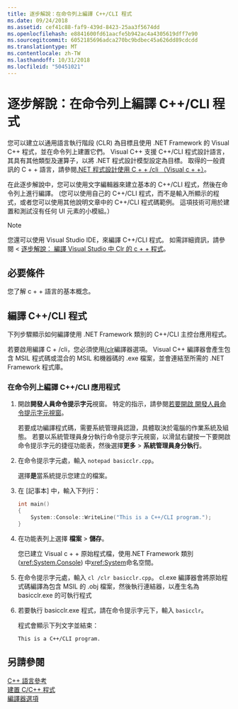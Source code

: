 ```yaml
---
title: 逐步解說：在命令列上編譯 C++/CLI 程式
ms.date: 09/24/2018
ms.assetid: cef41c88-faf9-439d-8423-25aa3f5674dd
ms.openlocfilehash: e8841600fd61aacfe5b942ac4a4305619dff7e90
ms.sourcegitcommit: 6052185696adca270bc9bdbec45a626dd89cdcdd
ms.translationtype: MT
ms.contentlocale: zh-TW
ms.lasthandoff: 10/31/2018
ms.locfileid: "50451021"
---
```

# <a name="walkthrough-compiling-a-ccli-program-on-the-command-line"></a>逐步解說：在命令列上編譯 C++/CLI 程式

您可以建立以通用語言執行階段 (CLR) 為目標且使用 .NET Framework 的 Visual C++ 程式，並在命令列上建置它們。 Visual C++ 支援 C++/CLI 程式設計語言，其具有其他類型及運算子，以將 .NET 程式設計模型設定為目標。 取得的一般資訊的 C + + 語言，請參閱[.NET 程式設計使用 C + + /cli （Visual c + +）](../dotnet/dotnet-programming-with-cpp-cli-visual-cpp.md)。

在此逐步解說中，您可以使用文字編輯器來建立基本的 C++/CLI 程式，然後在命令列上進行編譯。 (您可以使用自己的 C++/CLI 程式，而不是輸入所顯示的程式，或者您可以使用其他說明文章中的 C++/CLI 程式碼範例。 這項技術可用於建置和測試沒有任何 UI 元素的小模組。）

> [!NOTE]
> 您還可以使用 Visual Studio IDE，來編譯 C++/CLI 程式。 如需詳細資訊，請參閱 <<c0> [ 逐步解說： 編譯 Visual Studio 中 Clr 的 c + + 程式](../ide/walkthrough-compiling-a-cpp-program-that-targets-the-clr-in-visual-studio.md)。

## <a name="prerequisites"></a>必要條件

您了解 c + + 語言的基本概念。

## <a name="compiling-a-ccli-program"></a>編譯 C++/CLI 程式

下列步驟顯示如何編譯使用 .NET Framework 類別的 C++/CLI 主控台應用程式。

若要啟用編譯 C + /cli，您必須使用[/clr](../build/reference/clr-common-language-runtime-compilation.md)編譯器選項。 Visual C++ 編譯器會產生包含 MSIL 程式碼或混合的 MSIL 和機器碼的 .exe 檔案，並會連結至所需的 .NET Framework 程式庫。

### <a name="to-compile-a-ccli-application-on-the-command-line"></a>在命令列上編譯 C++/CLI 應用程式

1. 開啟**開發人員命令提示字元**視窗。 特定的指示，請參閱[若要開啟 開發人員命令提示字元視窗](../build/building-on-the-command-line.md#developer_command_prompt)。

   若要成功編譯程式碼，需要系統管理員認證，具體取決於電腦的作業系統及組態。 若要以系統管理員身分執行命令提示字元視窗，以滑鼠右鍵按一下要開啟命令提示字元的捷徑功能表，然後選擇**更多** > **系統管理員身分執行**。

1. 在命令提示字元處，輸入 `notepad basicclr.cpp`。

   選擇**是**當系統提示您建立的檔案。

1. 在 [記事本] 中，輸入下列行：

   ```cpp
   int main()
   {
       System::Console::WriteLine("This is a C++/CLI program.");
   }
   ```

1. 在功能表列上選擇 **檔案** > **儲存**。

   您已建立 Visual c + + 原始程式檔，使用.NET Framework 類別 (<xref:System.Console>) 中<xref:System>命名空間。

1. 在命令提示字元處，輸入 `cl /clr basicclr.cpp`。 cl.exe 編譯器會將原始程式碼編譯為包含 MSIL 的 .obj 檔案，然後執行連結器，以產生名為 basicclr.exe 的可執行程式 

1. 若要執行 basicclr.exe 程式，請在命令提示字元下，輸入 `basicclr`。

   程式會顯示下列文字並結束：

   ```Output
   This is a C++/CLI program.
   ```

## <a name="see-also"></a>另請參閱

[C++ 語言參考](../cpp/cpp-language-reference.md)<br/>
[建置 C/C++ 程式](../build/building-c-cpp-programs.md)<br/>
[編譯器選項](../build/reference/compiler-options.md)
